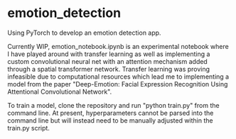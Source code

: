 # emotion_detection
Using PyTorch to develop an emotion detection app.

Currently WIP, emotion_notebook.ipynb is an experimental notebook where I have played around with transfer learning as well as implementing a custom convolutional neural net with an attention mechanism added through a spatial transformer network. Transfer learning was proving infeasible due to computational resources which lead me to implementing a model from the paper "Deep-Emotion: Facial Expression Recognition Using Attentional Convolutional Network".

To train a model, clone the repository and run "python train.py" from the command line. At present, hyperparameters cannot be parsed into the command line but will instead need to be manually adjusted within the train.py script.
